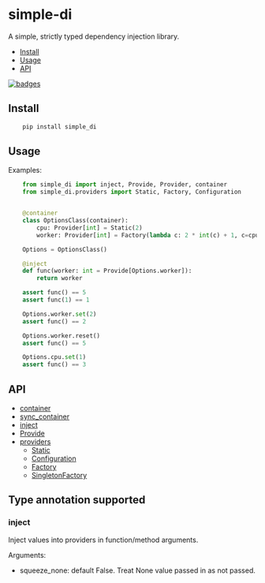# simple-di

A simple, strictly typed dependency injection library.

- [Install](#install)
- [Usage](#usage)
- [API](#api)

<a href="https://github.com/bentoml/simple_di/actions">
  <img src="https://github-actions.40ants.com/bentoml/simple_di/matrix.svg" alt="badges"/>
</a>

## Install

``` bash
    pip install simple_di
```

## Usage

Examples:

```python
    from simple_di import inject, Provide, Provider, container
    from simple_di.providers import Static, Factory, Configuration


    @container
    class OptionsClass(container):
        cpu: Provider[int] = Static(2)
        worker: Provider[int] = Factory(lambda c: 2 * int(c) + 1, c=cpu)

    Options = OptionsClass()

    @inject
    def func(worker: int = Provide[Options.worker]):
        return worker

    assert func() == 5
    assert func(1) == 1

    Options.worker.set(2)
    assert func() == 2

    Options.worker.reset()
    assert func() == 5

    Options.cpu.set(1)
    assert func() == 3
```


## API

- [container](#container)
- [sync_container](#sync_container)
- [inject](#inject)
- [Provide](#Provide)
- [providers](#providers)
  - [Static](#Static)
  - [Configuration](#Configuration)
  - [Factory](#Factory)
  - [SingletonFactory](#SingletonFactory)

## Type annotation supported


### inject

Inject values into providers in function/method arguments.

Arguments:
 - squeeze_none: default False. Treat None value passed in as not passed.
